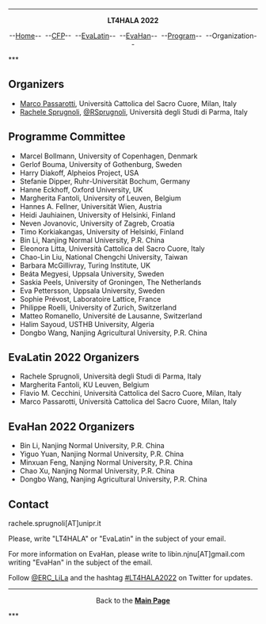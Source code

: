 ***
<p style="text-align: center;"><b>LT4HALA 2022</b></p>
<p style="text-align: center;">--<a href="index">Home</a>--&nbsp;&nbsp;--<a href="CFP">CFP</a>--&nbsp;&nbsp;--<a href="EvaLatin">EvaLatin</a>--&nbsp;&nbsp;--<a href="EvaHan">EvaHan</a>--&nbsp;&nbsp;--<a href="Program">Program</a>--&nbsp;&nbsp;--Organization--</p>
***

## Organizers
- [Marco Passarotti](https://docenti.unicatt.it/ppd2/en/#/en/docenti/14144/marco-carlo-passarotti/profilo), Università Cattolica del Sacro Cuore, Milan, Italy
- [Rachele Sprugnoli](https://www.researchgate.net/profile/Rachele_Sprugnoli), [@RSprugnoli](https://twitter.com/RSprugnoli), Università degli Studi di Parma, Italy


## Programme Committee
- Marcel Bollmann, University of Copenhagen, Denmark
- Gerlof Bouma, University of Gothenburg, Sweden
- Harry Diakoff, Alpheios Project, USA
- Stefanie Dipper, Ruhr-Universität Bochum, Germany
- Hanne Eckhoff, Oxford University, UK
- Margherita Fantoli, University of Leuven, Belgium
- Hannes A. Fellner, Universität Wien, Austria
- Heidi Jauhiainen, University of Helsinki, Finland
- Neven Jovanovic, University of Zagreb, Croatia
- Timo Korkiakangas, University of Helsinki, Finland
- Bin Li, Nanjing Normal University, P.R. China
- Eleonora Litta, Università Cattolica del Sacro Cuore, Italy
- Chao-Lin  Liu, National Chengchi University, Taiwan
- Barbara McGillivray, Turing Institute, UK
- Beáta  Megyesi, Uppsala University, Sweden
- Saskia Peels, University of Groningen, The Netherlands
- Eva Pettersson, Uppsala University, Sweden
- Sophie Prévost, Laboratoire Lattice, France
- Philippe Roelli, University of Zurich, Switzerland
- Matteo Romanello, Université de Lausanne, Switzerland
- Halim Sayoud, USTHB University, Algeria
- Dongbo Wang, Nanjing Agricultural University, P.R. China

## EvaLatin 2022 Organizers
- Rachele Sprugnoli, Università degli Studi di Parma, Italy
- Margherita Fantoli, KU Leuven, Belgium
- Flavio M. Cecchini, Università Cattolica del Sacro Cuore, Milan, Italy
- Marco Passarotti, Università Cattolica del Sacro Cuore, Milan, Italy

## EvaHan 2022 Organizers
- Bin Li, Nanjing Normal University, P.R. China
- Yiguo Yuan, Nanjing Normal University, P.R. China
- Minxuan Feng, Nanjing Normal University, P.R. China
- Chao Xu, Nanjing Normal University, P.R. China
- Dongbo Wang, Nanjing Agricultural University, P.R. China

## Contact
rachele.sprugnoli[AT]unipr.it

Please, write "LT4HALA" or "EvaLatin" in the subject of your email.

For more information on EvaHan, please write to libin.njnu[AT]gmail.com writing "EvaHan" in the subject of the email.

Follow [@ERC_LiLa](https://twitter.com/ERC_LiLa) and the hashtag [#LT4HALA2022](https://twitter.com/search?q=%23LT4HALA&src=typed_query) on Twitter for updates.

***
<p style="text-align: center;">Back to the <a href="https://circse.github.io/LT4HALA/"><b>Main Page</b></a></p>
***
